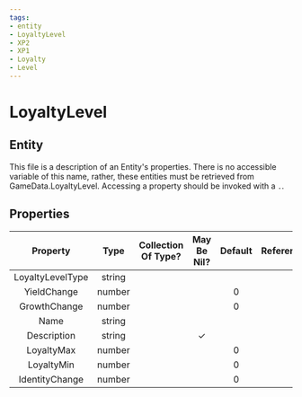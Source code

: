 ```yaml
---
tags:
- entity
- LoyaltyLevel
- XP2
- XP1
- Loyalty
- Level
---
```

# LoyaltyLevel
## Entity
This file is a description of an Entity's properties. There is no accessible variable of this name, rather, these entities must be retrieved from GameData.LoyaltyLevel. Accessing a property should be invoked with a `.`.
## Properties
|	Property	|	Type	|	Collection Of Type?	|	May Be Nil?	|	Default	|	References	|	Key	|	Notes	|
|	:-:	|	:-:	|	:-:	|	:-:	|	:-:	|	:-:	|	:-:	|	-:	|
|	LoyaltyLevelType	|	string	|		|		|		|		|		|	|
|	YieldChange	|	number	|		|		|	0	|		|		|	|
|	GrowthChange	|	number	|		|		|	0	|		|		|	|
|	Name	|	string	|		|		|		|		|		|	|
|	Description	|	string	|		|	✓	|		|		|		|	|
|	LoyaltyMax	|	number	|		|		|	0	|		|		|	|
|	LoyaltyMin	|	number	|		|		|	0	|		|		|	|
|	IdentityChange	|	number	|		|		|	0	|		|		|	|

